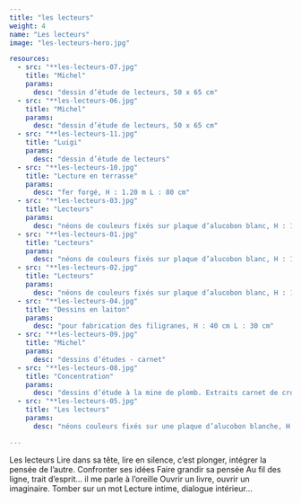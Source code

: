 ```yaml
---
title: "les lecteurs"
weight: 4
name: "Les lecteurs"
image: "les-lecteurs-hero.jpg"

resources:
  - src: "**les-lecteurs-07.jpg"
    title: "Michel"
    params:
      desc: "dessin d’étude de lecteurs, 50 x 65 cm"
  - src: "**les-lecteurs-06.jpg"
    title: "Michel"
    params:
      desc: "dessin d’étude de lecteurs, 50 x 65 cm"
  - src: "**les-lecteurs-11.jpg"
    title: "Luigi"
    params:
      desc: "dessin d’étude de lecteurs"
  - src: "**les-lecteurs-10.jpg"
    title: "Lecture en terrasse"
    params:
      desc: "fer forgé, H : 1.20 m L : 80 cm"
  - src: "**les-lecteurs-03.jpg"
    title: "Lecteurs"
    params:
      desc: "néons de couleurs fixés sur plaque d’alucobon blanc, H : 1.80 m"
  - src: "**les-lecteurs-01.jpg"
    title: "Lecteurs"
    params:
      desc: "néons de couleurs fixés sur plaque d’alucobon blanc, H : 1.80 m"
  - src: "**les-lecteurs-02.jpg"
    title: "Lecteurs"
    params:
      desc: "néons de couleurs fixés sur plaque d’alucobon blanc, H : 1.80 m"
  - src: "**les-lecteurs-04.jpg"
    title: "Dessins en laiton"
    params:
      desc: "pour fabrication des filigranes, H : 40 cm L : 30 cm"
  - src: "**les-lecteurs-09.jpg"
    title: "Michel"
    params:
      desc: "dessins d’études - carnet"
  - src: "**les-lecteurs-08.jpg"
    title: "Concentration"
    params:
      desc: "dessins d’étude à la mine de plomb. Extraits carnet de croquis A5, concentration"
  - src: "**les-lecteurs-05.jpg"
    title: "Les lecteurs"
    params:
      desc: "néons couleurs fixés sur une plaque d’alucobon blanche, H : 1.30 m"

---
```


Les lecteurs
Lire dans sa tête, lire en silence,
c’est plonger, intégrer la pensée de l’autre. Confronter ses idées
Faire grandir sa pensée
Au fil des ligne, trait d’esprit...
il me parle à l’oreille
Ouvrir un livre, ouvrir un imaginaire. Tomber sur un mot
Lecture intime, dialogue intérieur...
